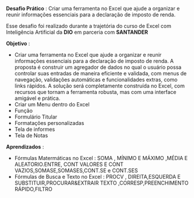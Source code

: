 **Desafio Prático** :  Criar uma ferramenta no Excel que ajude a organizar e reunir informações essenciais para a declaração de imposto de renda.

Esse desafio foi realizado durante a trajetória do curso de Excel com Inteligência Artificial da **DIO** em parceria com  **SANTANDER**

**Objetivo** : 
- Criar uma ferramenta no Excel que ajude a organizar e reunir informações essenciais para a declaração de imposto de renda. A proposta é construir um agregador de dados no qual o usuário possa controlar suas entradas de maneira eficiente e validada, com menus de navegação, validações automáticas e funcionalidades extras, como links rápidos. A solução será completamente construída no Excel, com recursos que tornam a ferramenta robusta, mas com uma interface amigável e prática.
- Criar um Menu dentro do Excel  
- Função
- Formulário Titular 
- Formatações personalizadas
- Tela de informes 
- Tela de Notas


 **Aprendizados** :
- Fórmulas Matermáticas no Excel : SOMA , MÍNIMO E MÁXIMO ,MÉDIA E ALEATORIO.ENTRE, CONT VALORES E CONT VAZIOS,SOMASE,SOMASES,CONT.SE e CONT.SES
- Fórmulas de Busca e Texto no Excel : PROCV , DIREITA,ESQUERDA E SUBSTITUIR,PROCURAR&EXTRAIR TEXTO ,CORRESP,PREENCHIMENTO RÁPIDO,FILTRO
